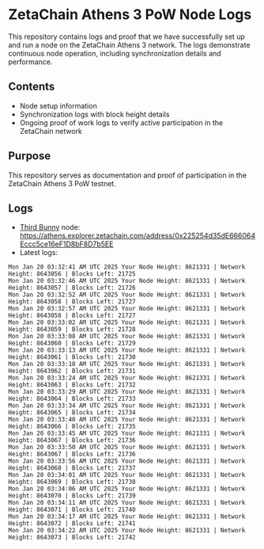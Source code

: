 # ZetaChain Athens 3 PoW Node Logs
This repository contains logs and proof that we have successfully set up and run a node on the ZetaChain Athens 3 network. The logs demonstrate continuous node operation, including synchronization details and performance.

## Contents
- Node setup information
- Synchronization logs with block height details
- Ongoing proof of work logs to verify active participation in the ZetaChain network

## Purpose
This repository serves as documentation and proof of participation in the ZetaChain Athens 3 PoW testnet.

## Logs

- [Third Bunny](https://thirdbunny.xyz/) node: https://athens.explorer.zetachain.com/address/0x225254d35dE666064Eccc5ce16eF1D8bF8D7b5EE
- Latest logs:
```
Mon Jan 20 03:32:41 AM UTC 2025 Your Node Height: 8621331 | Network Height: 8643056 | Blocks Left: 21725
Mon Jan 20 03:32:46 AM UTC 2025 Your Node Height: 8621331 | Network Height: 8643057 | Blocks Left: 21726
Mon Jan 20 03:32:52 AM UTC 2025 Your Node Height: 8621331 | Network Height: 8643058 | Blocks Left: 21727
Mon Jan 20 03:32:57 AM UTC 2025 Your Node Height: 8621331 | Network Height: 8643058 | Blocks Left: 21727
Mon Jan 20 03:33:02 AM UTC 2025 Your Node Height: 8621331 | Network Height: 8643059 | Blocks Left: 21728
Mon Jan 20 03:33:08 AM UTC 2025 Your Node Height: 8621331 | Network Height: 8643060 | Blocks Left: 21729
Mon Jan 20 03:33:13 AM UTC 2025 Your Node Height: 8621331 | Network Height: 8643061 | Blocks Left: 21730
Mon Jan 20 03:33:18 AM UTC 2025 Your Node Height: 8621331 | Network Height: 8643062 | Blocks Left: 21731
Mon Jan 20 03:33:24 AM UTC 2025 Your Node Height: 8621331 | Network Height: 8643063 | Blocks Left: 21732
Mon Jan 20 03:33:29 AM UTC 2025 Your Node Height: 8621331 | Network Height: 8643064 | Blocks Left: 21733
Mon Jan 20 03:33:34 AM UTC 2025 Your Node Height: 8621331 | Network Height: 8643065 | Blocks Left: 21734
Mon Jan 20 03:33:40 AM UTC 2025 Your Node Height: 8621331 | Network Height: 8643066 | Blocks Left: 21735
Mon Jan 20 03:33:45 AM UTC 2025 Your Node Height: 8621331 | Network Height: 8643067 | Blocks Left: 21736
Mon Jan 20 03:33:50 AM UTC 2025 Your Node Height: 8621331 | Network Height: 8643067 | Blocks Left: 21736
Mon Jan 20 03:33:56 AM UTC 2025 Your Node Height: 8621331 | Network Height: 8643068 | Blocks Left: 21737
Mon Jan 20 03:34:01 AM UTC 2025 Your Node Height: 8621331 | Network Height: 8643069 | Blocks Left: 21738
Mon Jan 20 03:34:06 AM UTC 2025 Your Node Height: 8621331 | Network Height: 8643070 | Blocks Left: 21739
Mon Jan 20 03:34:11 AM UTC 2025 Your Node Height: 8621331 | Network Height: 8643071 | Blocks Left: 21740
Mon Jan 20 03:34:17 AM UTC 2025 Your Node Height: 8621331 | Network Height: 8643072 | Blocks Left: 21741
Mon Jan 20 03:34:22 AM UTC 2025 Your Node Height: 8621331 | Network Height: 8643073 | Blocks Left: 21742
```

